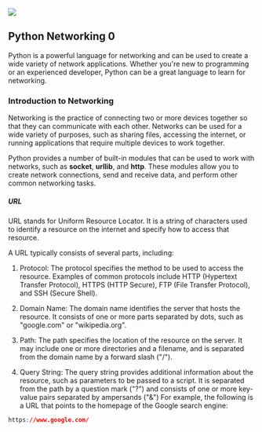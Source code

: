 <img src="https://memezila.com/saveimage/I-need-a-network-specialist-with-some-python-experience-meme-1014">

## Python Networking 0
Python is a powerful language for networking and can be used to create a wide variety of network applications. Whether you're new to programming or an experienced developer, Python can be a great language to learn for networking.

### Introduction to Networking
Networking is the practice of connecting two or more devices together so that they can communicate with each other. Networks can be used for a wide variety of purposes, such as sharing files, accessing the internet, or running applications that require multiple devices to work together.

Python provides a number of built-in modules that can be used to work with networks, such as **socket**, **urllib**, and **http**. These modules allow you to create network connections, send and receive data, and perform other common networking tasks.

##### URL
URL stands for Uniform Resource Locator. It is a string of characters used to identify a resource on the internet and specify how to access that resource.

A URL typically consists of several parts, including:

1. Protocol: The protocol specifies the method to be used to access the resource. Examples of common protocols include HTTP (Hypertext Transfer Protocol), HTTPS (HTTP Secure), FTP (File Transfer Protocol), and SSH (Secure Shell).

2. Domain Name: The domain name identifies the server that hosts the resource. It consists of one or more parts separated by dots, such as "google.com" or "wikipedia.org".

3. Path: The path specifies the location of the resource on the server. It may include one or more directories and a filename, and is separated from the domain name by a forward slash ("/").

4. Query String: The query string provides additional information about the resource, such as parameters to be passed to a script. It is separated from the path by a question mark ("?") and consists of one or more key-value pairs separated by ampersands ("&")
For example, the following is a URL that points to the homepage of the Google search engine:
```css
https://www.google.com/
```
